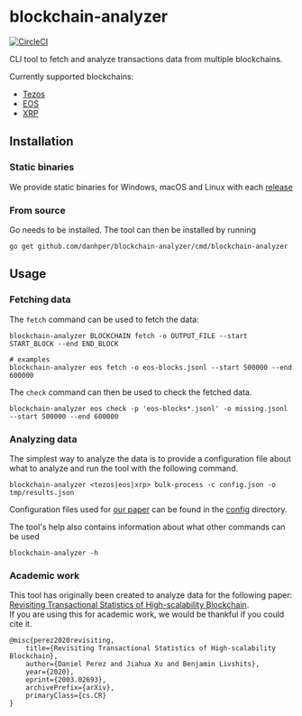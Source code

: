 # blockchain-analyzer

[![CircleCI](https://circleci.com/gh/danhper/blockchain-analyzer.svg?style=svg)](https://circleci.com/gh/danhper/blockchain-analyzer)

CLI tool to fetch and analyze transactions data from multiple blockchains.

Currently supported blockchains:

* [Tezos](https://tezos.com/)
* [EOS](https://eos.io/)
* [XRP](https://ripple.com/xrp/)

## Installation

### Static binaries

We provide static binaries for Windows, macOS and Linux with each [release](https://github.com/danhper/blockchain-analyzer/releases)

### From source

Go needs to be installed. The tool can then be installed by running

```
go get github.com/danhper/blockchain-analyzer/cmd/blockchain-analyzer
```

## Usage

### Fetching data

The `fetch` command can be used to fetch the data:

```
blockchain-analyzer BLOCKCHAIN fetch -o OUTPUT_FILE --start START_BLOCK --end END_BLOCK

# examples
blockchain-analyzer eos fetch -o eos-blocks.jsonl --start 500000 --end 600000
```

The `check` command can then be used to check the fetched data.

```
blockchain-analyzer eos check -p 'eos-blocks*.jsonl' -o missing.jsonl --start 500000 --end 600000
```


### Analyzing data

The simplest way to analyze the data is to provide a configuration file about what to analyze and run the tool with the following command.

```
blockchain-analyzer <tezos|eos|xrp> bulk-process -c config.json -o tmp/results.json
```

Configuration files used for [our paper](https://arxiv.org/abs/2003.02693) can be found in the [config](./config) directory.

The tool's help also contains information about what other commands can be used


```
blockchain-analyzer -h
```


### Academic work

This tool has originally been created to analyze data for the following paper: [Revisiting Transactional Statistics of High-scalability Blockchain](https://arxiv.org/abs/2003.02693).  
If you are using this for academic work, we would be thankful if you could cite it.

```
@misc{perez2020revisiting,
    title={Revisiting Transactional Statistics of High-scalability Blockchain},
    author={Daniel Perez and Jiahua Xu and Benjamin Livshits},
    year={2020},
    eprint={2003.02693},
    archivePrefix={arXiv},
    primaryClass={cs.CR}
}
```
